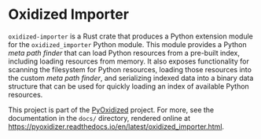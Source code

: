 # Oxidized Importer

`oxidized-importer` is a Rust crate that produces a Python extension
module for the ``oxidized_importer`` Python module. This module provides
a Python *meta path finder* that can load Python resources from a pre-built
index, including loading resources from memory. It also exposes functionality
for scanning the filesystem for Python resources, loading those resources
into the custom *meta path finder*, and serializing indexed data into a
binary data structure that can be used for quickly loading an index of
available Python resources.

This project is part of the
[PyOxidized](https://github.com/indygreg/PyOxidizer) project. For more,
see the documentation in the `docs/` directory, rendered online at
https://pyoxidizer.readthedocs.io/en/latest/oxidized_importer.html.
